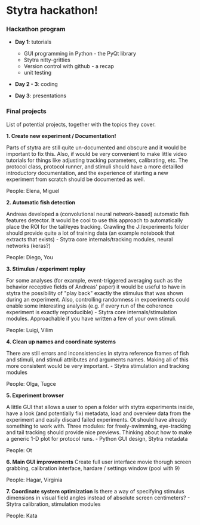 # Stytra hackathon!

### Hackathon program

- **Day 1**: tutorials
  - GUI programming in Python - the PyQt library
  - Stytra nitty-gritties
  - Version control with github - a recap
  - unit testing
 
 - **Day 2 - 3**: coding
 
 - **Day 3**: presentations
 


### Final projects

List of potential projects, together with the topics they cover.


**1. Create new experiment / Documentation!**
   
   Parts of stytra are still quite un-documented and obscure and it would be important to fix this. Also, if would be very convenient to make little video tutorials for things like adjusting tracking parameters, calibrating, etc. The protocol class, protocol runner, and stimuli should have a more detailled introductory documentation, and the experience of starting a new experiment from scratch should be documented as well.
   
   People: Elena, Miguel
    
 
**2. Automatic fish detection**

   Andreas developed a (convolutional neural network-based) automatic fish features detector. It would be cool to use this approach to automatically place the ROI for the tail/eyes tracking. Crawling the J:/experiments folder should provide quite a lot of training data (an example notebook that extracts that exists)
    - Stytra core internals/tracking modules, neural networks (keras?)
    
   People: Diego, You
    
    
**3. Stimulus / experiment replay**

   For some analyses (for example, event-triggered averaging such as the behavior receptive fields of Andreas' paper) it would be useful to have in stytra the possibility of "play back" exactly the stimulus that was shown during an experiment. Also, controlling randomness in expoeriments could enable some interesting analysis (e.g. if every run of the coherence experiment is exactly reproducible)
    - Stytra core internals/stimulation modules. Approachable if you have written a few of your own stimuli.
    
   People: Luigi, Vilim 


**4. Clean up names and coordinate systems**

   There are still errors and inconsistencies in stytra reference frames of fish and stimuli, and stimuli attributes and arguments names. Making all of this more consistent would be very important.
    - Stytra stimulation and tracking modules
    
   People: Olga, Tugce


**5. Experiment browser**

   A little GUI that allows a user to open a folder with stytra experiments inside, have a look (and potentially fix) metadata,  load and overview data from the experiment and easily discard failed experiments. Ot should have already something to work with. 
   Three modules: for freely-swimming, eye-tracking and tail tracking should provide nice previews. Thinking about how to make a generic 1-D plot for protocol runs.
    - Python GUI design, Stytra metadata
    
   People: Ot 


**6. Main GUI improvements** 
Create full user interface movie thorugh screen grabbing, calibration interface, hardare / settings window (pool with 9)
    
   People: Hagar, Virginia


**7. Coordinate system optimization**
   Is there a way of specifying stimulus dimensions in visual field angles instead of absolute screen centimeters? 
    - Stytra calibration, stimulation modules
    
   People: Kata
